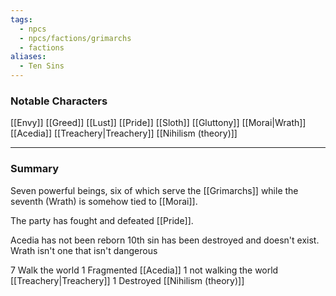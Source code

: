 ```yaml
---
tags:
  - npcs
  - npcs/factions/grimarchs
  - factions
aliases:
  - Ten Sins
---
```

### Notable Characters
[[Envy]]
[[Greed]]
[[Lust]]
[[Pride]]
[[Sloth]]
[[Gluttony]]
[[Morai|Wrath]]
[[Acedia]]
[[Treachery|Treachery]]
[[Nihilism (theory)]]

___
### Summary
Seven powerful beings, six of which serve the [[Grimarchs]] while the seventh (Wrath) is somehow tied to [[Morai]].

The party has fought and defeated [[Pride]].

Acedia has not been reborn
10th sin has been destroyed and doesn't exist. 
Wrath isn't one that isn't dangerous

7 Walk the world
1 Fragmented [[Acedia]]
1 not walking the world [[Treachery|Treachery]]
1 Destroyed [[Nihilism (theory)]]